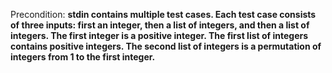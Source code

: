 Precondition: **stdin contains multiple test cases. Each test case consists of three inputs: first an integer, then a list of integers, and then a list of integers. The first integer is a positive integer. The first list of integers contains positive integers. The second list of integers is a permutation of integers from 1 to the first integer.**